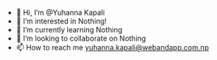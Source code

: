 - 👋 Hi, I’m @Yuhanna Kapali  
- 👀 I’m interested in Nothing!
- 🌱 I’m currently learning Nothing
- 💞️ I’m looking to collaborate on Nothing
- 📫 How to reach me yuhanna.kapali@webandapp.com.np


<!---
YuhannaK/YuhannaK is a ✨ special ✨ repository because its `README.md` (this file) appears on your GitHub profile.
You can click the Preview link to take a look at your changes.
--->

